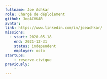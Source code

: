 ```yaml
---
fullname: Joe Achkar
role: Chargé de déploiement
github: JoeACHKAR
avatar:
link: https://www.linkedin.com/in/joeachkar/
missions:
  - start: 2020-05-18
    end: 2021-12-31
    status: independent
    employer: octo
startups:
    - reserve-civique
previously:
    - 
---
```

